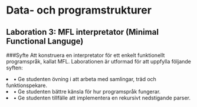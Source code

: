 # Data- och programstrukturer
## Laboration 3: MFL interpretator (Minimal Functional Languge)
###Syfte
Att konstruera en interpretator för ett enkelt funktionellt programspråk, kallat MFL. 
Laborationen är utformad för att uppfylla följande syften:
<li>• Ge studenten övning i att arbeta med samlingar, träd och funktionspekare.</li>
<li>• Ge studenten bättre känsla för hur programspråk fungerar.</li>
<li>• Ge studenten tillfälle att implementera en rekursivt nedstigande parser.</li>
